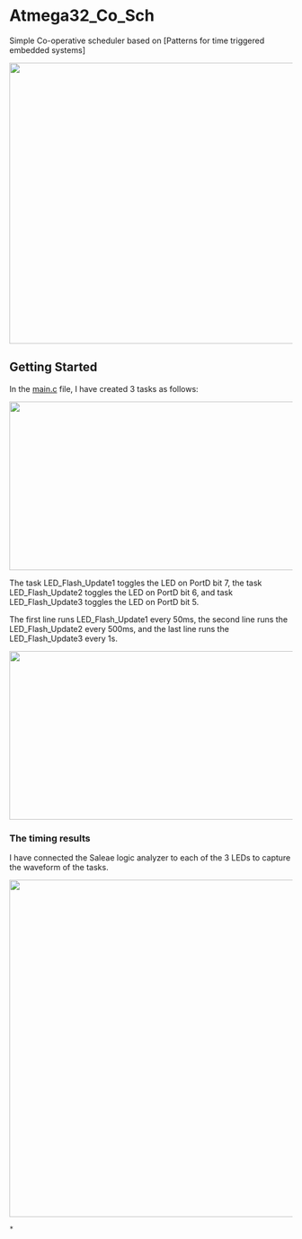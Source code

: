 # Atmega32_Co_Sch
Simple Co-operative scheduler based on [Patterns for time triggered embedded systems]

<img src="https://github.com/rxtxinv/AVR_Atmega32_Schedulers/raw/master/Images/Kit.jpg" height="500" width="900">

## Getting Started
In the [main.c](https://github.com/rxtxinv/AVR_Atmega32_Schedulers/blob/master/Atmega32_Co_Sch/main.c) file, I have created 3 tasks as follows:

<img src="https://github.com/rxtxinv/AVR_Atmega32_Schedulers/raw/master/Images/Tasks1.PNG" height="300" width="600">

The task LED_Flash_Update1 toggles the LED on PortD bit 7, the task LED_Flash_Update2 toggles the LED on PortD bit 6, and task LED_Flash_Update3 toggles the LED on PortD bit 5.

The first line runs LED_Flash_Update1 every 50ms, the second line runs the LED_Flash_Update2 every 500ms, and the last line runs the LED_Flash_Update3 every 1s.

<img src="https://github.com/rxtxinv/AVR_Atmega32_Schedulers/raw/master/Images/Tasks.PNG" height="300" width="600">



### The timing results
I have connected the Saleae logic analyzer to each of the 3 LEDs to capture the waveform of the tasks.

<img src="https://github.com/rxtxinv/AVR_Atmega32_Schedulers/raw/master/Images/Capture.PNG" height="600" width="800">

```
* 
```

